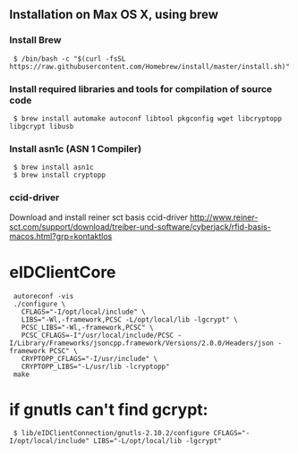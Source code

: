 ## Installation on Max OS X, using brew

### Install Brew

     $ /bin/bash -c "$(curl -fsSL https://raw.githubusercontent.com/Homebrew/install/master/install.sh)"

### Install required libraries and tools for compilation of source code

     $ brew install automake autoconf libtool pkgconfig wget libcryptopp libgcrypt libusb

### Install asn1c (ASN 1 Compiler)
     $ brew install asn1c
     $ brew install cryptopp

### ccid-driver

Download and install reiner sct basis ccid-driver   http://www.reiner-sct.com/support/download/treiber-und-software/cyberjack/rfid-basis-macos.html?grp=kontaktlos

# eIDClientCore
     autoreconf -vis
     ./configure \
       CFLAGS="-I/opt/local/include" \
       LIBS="-Wl,-framework,PCSC -L/opt/local/lib -lgcrypt" \
       PCSC_LIBS="-Wl,-framework,PCSC" \
       PCSC_CFLAGS=-I"/usr/local/include/PCSC -I/Library/Frameworks/jsoncpp.framework/Versions/2.0.0/Headers/json -framework PCSC" \
       CRYPTOPP_CFLAGS="-I/usr/include" \
       CRYPTOPP_LIBS="-L/usr/lib -lcryptopp"
     make

# if gnutls can't find gcrypt:

     $ lib/eIDClientConnection/gnutls-2.10.2/configure CFLAGS="-I/opt/local/include" LIBS="-L/opt/local/lib -lgcrypt"
